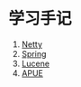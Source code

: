 学习手记
==========
1. [Netty](netty/list.md)
2. [Spring](spring/index.md)
3. [Lucene](lucene/index.md)
4. [APUE](AUP2/index.md)
